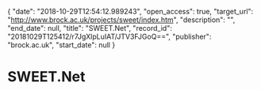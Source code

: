 {
  "date": "2018-10-29T12:54:12.989243", 
  "open_access": true, 
  "target_url": "http://www.brock.ac.uk/projects/sweet/index.htm", 
  "description": "", 
  "end_date": null, 
  "title": "SWEET.Net", 
  "record_id": "20181029T125412/r7JgXlpLuIAT/JTV3FJGoQ==", 
  "publisher": "brock.ac.uk", 
  "start_date": null
}

# SWEET.Net

